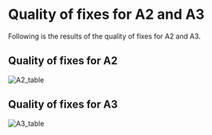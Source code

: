 # Quality of fixes for A2 and A3
Following is the results of the quality of fixes for A2 and A3.

## Quality of fixes for A2

![A2_table](https://user-images.githubusercontent.com/82484800/130008177-4b4fe3af-f430-4ddf-8910-7e179591ca27.png)

## Quality of fixes for A3

![A3_table](https://user-images.githubusercontent.com/82484800/130008200-8095ed59-0167-4e79-9ef3-8b95ba2d120d.png)
